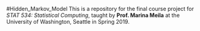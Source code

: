 #Hidden_Markov_Model
This is a repository for the final course project for _STAT 534: Statistical Computing_, taught by **Prof. Marina Meila** at the University of Washington, Seattle in Spring 2019.
